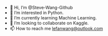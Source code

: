 - 👋 Hi, I’m @Steve-Wang-Github
- 👀 I’m interested in Python.
- 🌱 I’m currently learning Machine Learning.
- 💞️ I’m looking to collaborate on Kaggle.
- 📫 How to reach me lefanwang@outlook.com

<!---
Steve-Wang-Github/Steve-Wang-Github is a ✨ special ✨ repository because its `README.md` (this file) appears on your GitHub profile.
You can click the Preview link to take a look at your changes.
--->
